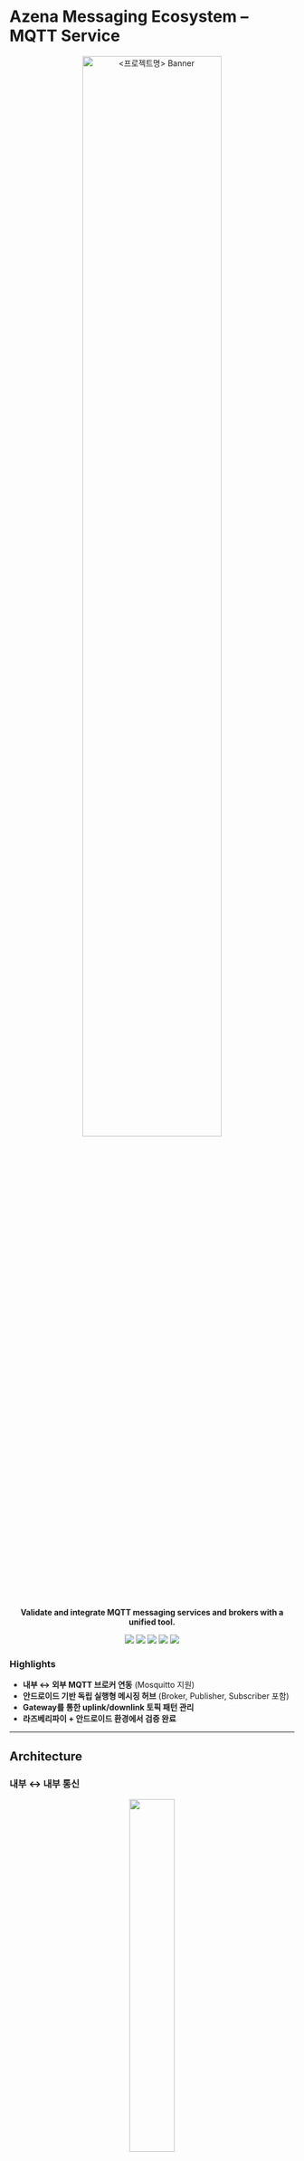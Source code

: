 # Azena Messaging Ecosystem – MQTT Service
<p align="center">
  <img src="https://github.com/user-attachments/assets/d15b5f1f-2052-4b2e-b914-270107ee7431" alt="<프로젝트명> Banner" width="70%" />
</p>

<p align="center">
  <b>Validate and integrate MQTT messaging services and brokers with a unified tool.</b>
</p>

<div align="center">

  <!-- 윗줄: Android 관련 2개 -->
  <img src="https://img.shields.io/badge/Android_Studio-Koala-3DDC84?logo=androidstudio&logoColor=white" />
  <img src="https://img.shields.io/badge/Android-12_(API_32)-3DDC84?logo=android&logoColor=white" />
  <!-- 아랫줄: 나머지 3개 -->
  <img src="https://img.shields.io/badge/Raspberry_Pi-Android_OS-A22846?logo=raspberrypi&logoColor=white" />
  <img src="https://img.shields.io/badge/Java-11-007396?logo=openjdk&logoColor=white" />
  <img src="https://img.shields.io/badge/Mosquitto-2.0.22-3C5280?logo=eclipseide&logoColor=white" />

</div>


### Highlights
- **내부 ↔ 외부 MQTT 브로커 연동** (Mosquitto 지원)  
- **안드로이드 기반 독립 실행형 메시징 허브** (Broker, Publisher, Subscriber 포함)  
- **Gateway를 통한 uplink/downlink 토픽 패턴 관리**  
- **라즈베리파이 + 안드로이드 환경에서 검증 완료**  
---

## Architecture

### 내부 ↔ 내부 통신
<p align="center">
  <img src="https://github.com/user-attachments/assets/5fda5904-9d37-4324-8dae-87ddd36bc08a" width="40%" />
</p>

### 내부 ↔ 외부 통신
<table>
<tr>
    <td><img src="https://github.com/user-attachments/assets/3372b3b6-22df-4a4c-b832-d55950039a4c" alt="uplink-broker"></td>
    <td><img src="https://github.com/user-attachments/assets/e029e60a-968f-4e0d-9743-4cc5d612e071" alt="downlink-subscriber"></td>
</tr>
</table>

- **내부 Publisher/Subscriber** : 내부 브로커를 통한 메시지 발행·수신  
- **내부 Broker** : 내부 메시징 허브, 구독/발행 관리  
- **Gateway** : 내부 Broker ↔ 외부 MQTT Broker 중계 (uplink/downlink 토픽 기반)  
- **외부 MQTT Broker (Mosquitto)** : 외부 Pub/Sub 클라이언트와 통신  
---

## Getting Started

### Setup
개발 환경 준비:
- **Android Studio Koala (2024.1.1 Patch 1)**  
- Android 버전 **12 이하 (SDK/API Level ≤ 32)**  
- **라즈베리파이 (Android OS)** + 공유기 연결  
- 보조 도구: [scrcpy](https://goharry.tistory.com/39) (안드로이드 화면 미러링)  

---

1. **내부 Broker 실행**
   
   ```bash
   ./broker_start.sh
   ```

3. **Publisher 실행**

   ```bash
   ./publisher_start.sh --topic test/topic --message "hello world"
   ```

4. **Subscriber 실행**

   ```bash
   ./subscriber_start.sh --topic test/topic
   ```

5. **Gateway 실행 (내부 ↔ 외부 브로커 연동)**

   ```bash
   ./gateway_start.sh --uplink "uplink/#" --downlink "downlink/#"
   ```

---

**개발 및 유지 관리 기관** : 한국전자기술연구원(KETI)

※ 본 연구는 2025년도 정부(과학기술정보통신부)의 재원으로 정보통신기획평가원의 지원을 받아 수행된 연구임(No. RS-2024-00394190, 온-디바이스 자율보호가 내재화된 개방형 영상보안플랫폼 기술 개발).
